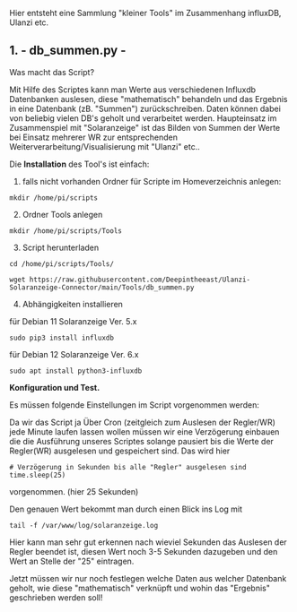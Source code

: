 Hier entsteht eine Sammlung "kleiner Tools" im Zusammenhang influxDB, Ulanzi etc.




## 1. - db_summen.py -

Was macht das Script?

Mit Hilfe des Scriptes kann man Werte aus verschiedenen Influxdb Datenbanken auslesen, diese "mathematisch" behandeln und das Ergebnis in eine Datenbank (zB. "Summen") zurückschreiben. Daten können dabei von beliebig vielen DB's geholt und verarbeitet werden.
Haupteinsatz im Zusammenspiel mit "Solaranzeige" ist das Bilden von Summen der Werte bei Einsatz mehrerer WR zur entsprechenden Weiterverarbeitung/Visualisierung mit "Ulanzi" etc..

Die **Installation** des Tool's ist einfach:

1. falls nicht vorhanden Ordner für Scripte im Homeverzeichnis anlegen:

`mkdir /home/pi/scripts`

2. Ordner Tools anlegen

`mkdir /home/pi/scripts/Tools`

3. Script herunterladen


`cd /home/pi/scripts/Tools/`

`wget https://raw.githubusercontent.com/Deepintheeast/Ulanzi-Solaranzeige-Connector/main/Tools/db_summen.py`


4. Abhängigkeiten installieren

für Debian 11 Solaranzeige Ver. 5.x

`sudo pip3 install influxdb`

für Debian 12 Solaranzeige Ver. 6.x

`sudo apt install python3-influxdb`




**Konfiguration und Test.**

Es müssen folgende Einstellungen im Script vorgenommen werden:

Da wir das Script ja Über Cron (zeitgleich zum Auslesen der Regler/WR) jede Minute laufen lassen wollen müssen wir eine Verzögerung einbauen die die Ausführung unseres Scriptes solange pausiert bis die Werte der Regler(WR) ausgelesen und gespeichert sind. Das wird hier 

```
# Verzögerung in Sekunden bis alle "Regler" ausgelesen sind
time.sleep(25)
```
vorgenommen. (hier 25 Sekunden) 

Den genauen Wert bekommt man durch einen Blick ins Log mit

`tail -f /var/www/log/solaranzeige.log`

Hier kann man sehr gut erkennen nach wieviel Sekunden das Auslesen der Regler beendet ist, diesen Wert noch 3-5 Sekunden dazugeben und den Wert an Stelle der "25" eintragen.

Jetzt müssen wir nur noch festlegen welche Daten aus welcher Datenbank geholt, wie diese "mathematisch" verknüpft und wohin das "Ergebnis" geschrieben werden soll!



